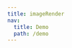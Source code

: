 ```yaml
---
title: imageRender
nav:
  title: Demo
  path: /demo
---
```


<code src="../examples/imageRender.tsx"></code>
